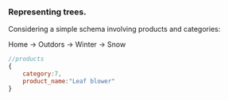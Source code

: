 ### Representing trees.

Considering a simple schema involving products and categories:

Home -> Outdors -> Winter -> Snow

```js
//products
{
    category:7,
    product_name:"Leaf blower"
}
```
